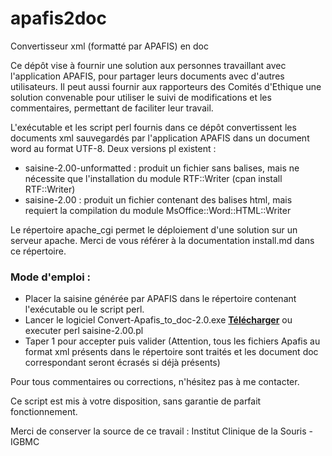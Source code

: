 # apafis2doc
 Convertisseur xml (formatté par APAFIS) en doc

Ce dépôt vise à fournir une solution aux personnes travaillant avec l'application APAFIS, pour partager leurs documents avec d'autres utilisateurs.
Il peut aussi fournir aux rapporteurs des Comités d'Ethique une solution convenable pour utiliser le suivi de modifications et les commentaires, permettant de faciliter leur travail.

L'exécutable et les script perl fournis dans ce dépôt convertissent les documents xml sauvegardés par l'application APAFIS dans un document word au format UTF-8.
Deux versions pl existent : 
- saisine-2.00-unformatted : produit un fichier sans balises, mais ne nécessite que l'installation du module RTF::Writer (cpan install RTF::Writer)
- saisine-2.00  : produit un fichier contenant des balises html, mais requiert la compilation du module MsOffice::Word::HTML::Writer

Le répertoire apache_cgi permet le déploiement d'une solution sur un serveur apache. Merci de vous référer à la documentation install.md dans ce répertoire.

### Mode d'emploi :

* Placer la saisine générée par APAFIS dans le répertoire contenant l'exécutable ou le script perl.
* Lancer le logiciel Convert-Apafis_to_doc-2.0.exe **[Télécharger](https://github.com/igbmc/apafis2doc/blob/master/Convert-Apafis_to_doc-2.0.exe?raw=true)** ou executer perl saisine-2.00.pl
* Taper 1 pour accepter puis valider
(Attention, tous les fichiers Apafis au format xml présents dans le répertoire sont traités et les document doc correspondant seront écrasés si déjà présents)

Pour tous commentaires ou corrections, n'hésitez pas à me contacter.

Ce script est mis à votre disposition, sans garantie de parfait fonctionnement.

Merci de conserver la source de ce travail : Institut Clinique de la Souris - IGBMC
